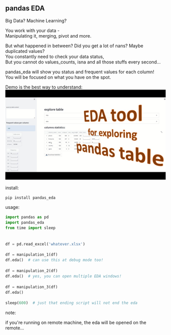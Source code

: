 ## pandas EDA

Big Data? Machine Learning?

You work with your data -<br>
Manipulating it, merging, pivot and more.

But what happened in between? Did you get a lot of nans? Maybe duplicated values?<br>
You constantly need to check your data status, <br>
But you cannot do values_counts, isna and all those stuffs every second...

pandas_eda will show you status and frequent values for each column!<br>
You will be focused on what you have on the spot.

Demo is the best way to understand:<br>
[![demo](https://github.com/lisrael1/pandas_eda/blob/master/front.jpg)](https://youtu.be/kHT6MshXb04)

install:

```shell
pip install pandas_eda
```

usage:
```python
import pandas as pd
import pandas_eda
from time import sleep


df = pd.read_excel('whatever.xlsx')

df = manipulation_1(df)
df.eda()  # can use this at debug mode too!

df = manipulation_2(df)
df.eda()  # yes, you can open multiple EDA windows!

df = manipulation_3(df)
df.eda()

sleep(600)  # just that ending script will not end the eda

```

note:

if you're running on remote machine, the eda will be opened on the remote...
